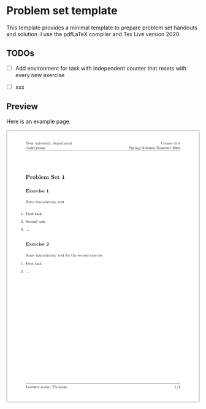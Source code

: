 # Problem set template

This template provides a minimal template to prepare problem set handouts and solution.
I use the pdfLaTeX compiler and Tex Live version 2020.

## TODOs

* [ ] Add environment for task with independent counter that resets with every new exercise
* [ ] xxx


## Preview

Here is an example page.

![Example page of the presented template](https://github.com/moritzhoferer/problem_set_template/blob/main/example_page.png?raw=true)
